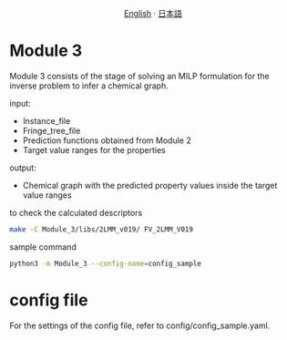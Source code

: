 <p align="center">
  <a href="/multimodel/src/Module_3/README.md">English</a>
  ·
  <a href="/multimodel/src/Module_3/README_jp.md">日本語</a>
</p>

# Module 3

Module 3 consists of the stage of solving an MILP formulation for the inverse problem to infer a chemical graph.

input:
- Instance_file
- Fringe_tree_file
- Prediction functions obtained from Module 2
- Target value ranges for the properties

output:
- Chemical graph with the predicted property values inside the target value ranges


to check the calculated descriptors
```bash
make -C Module_3/libs/2LMM_v019/ FV_2LMM_V019
```

sample command
```bash
python3 -m Module_3 --config-name=config_sample
```


# config file
For the settings of the config file, refer to config/config_sample.yaml.
